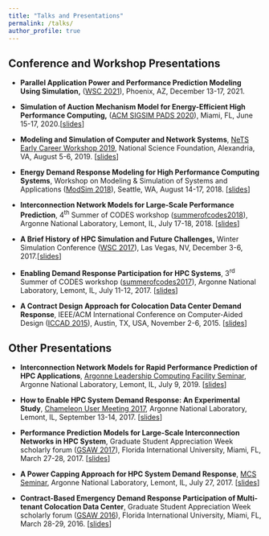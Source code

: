 ```yaml
---
title: "Talks and Presentations"
permalink: /talks/
author_profile: true
---
```


## Conference and Workshop Presentations
* **Parallel Application Power and Performance Prediction Modeling Using Simulation,** ([WSC 2021](https://meetings.informs.org/wordpress/wsc2021/)), Phoenix, AZ, December 13-17, 2021.

* **Simulation of Auction Mechanism Model for Energy-Efficient High Performance Computing,** ([ACM SIGSIM PADS 2020](https://www.acm-sigsim-pads.org/)), Miami, FL, June 15-17, 2020.[[slides](https://kishwarbd.github.io/files/slides/pads20.pdf)]

* **Modeling and Simulation of Computer and Network Systems**, [NeTS Early Career Workshop 2019](https://sites.google.com/view/netsearlycareer2019/home), National Science Foundation, Alexandria, VA, August 5-6, 2019. [[slides](https://kishwarbd.github.io/files/slides/nets19-elevator-pitch.pdf)]

* **Energy Demand Response Modeling for High Performance Computing Systems**, Workshop on Modeling & Simulation of Systems and Applications ([ModSim 2018](https://www.bnl.gov/modsim2018/)), Seattle, WA, August 14-17, 2018. [[slides](https://kishwarbd.github.io/files/slides/modsim18.pdf)]

* **Interconnection Network Models for Large-Scale Performance Prediction**, 4<sup>th</sup> Summer of CODES workshop ([summerofcodes2018](https://press3.mcs.anl.gov/summerofcodes2018/)), Argonne National Laboratory, Lemont, IL, July 17-18, 2018. [[slides](https://kishwarbd.github.io/files/slides/codes18.pdf)]

* **A Brief History of HPC Simulation and Future Challenges,** Winter Simulation Conference ([WSC 2017](http://meetings2.informs.org/wordpress/wsc2017/)), Las Vegas, NV, December 3-6, 2017.[[slides](https://kishwarbd.github.io/files/slides/wsc17.pdf)]

* **Enabling Demand Response Participation for HPC Systems**, 3<sup>rd</sup> Summer of CODES workshop ([summerofcodes2017](https://press3.mcs.anl.gov/summerofcodes2017/)), Argonne National Laboratory, Lemont, IL, July 11-12, 2017. [[slides](https://kishwarbd.github.io/files/slides/codes17.pdf)]

* **A Contract Design Approach for Colocation Data Center Demand Response**, IEEE/ACM International Conference on Computer-Aided Design ([ICCAD 2015](https://iccad.com/)), Austin, TX, USA, November 2-6, 2015. [[slides](https://kishwarbd.github.io/files/slides/iccad15.pdf)]

## Other Presentations

* **Interconnection Network Models for Rapid Performance Prediction of HPC Applications**, [Argonne Leadership Computing Facility Seminar](https://www.alcf.anl.gov/events), Argonne National Laboratory, Lemont, IL, July 9, 2019. [[slides](https://kishwarbd.github.io/files/slides/alcf-seminar19.pdf)]

* **How to Enable HPC System Demand Response: An Experimental Study**, [Chameleon User Meeting 2017](https://press3.mcs.anl.gov/ccusers2017/), Argonne National Laboratory, Lemont, IL, September 13-14, 2017. [[slides](https://kishwarbd.github.io/files/slides/chameleonusermeeting17.pdf)]

* **Performance Prediction Models for Large-Scale Interconnection Networks in HPC System**, Graduate Student Appreciation Week scholarly forum ([GSAW 2017](http://gradschool.fiu.edu/gsaw/)), Florida International University, Miami, FL, March 27-28, 2017. [[slides](https://kishwarbd.github.io/files/slides/gsaw17.pdf)]

* **A Power Capping Approach for HPC System Demand Response**, [MCS Seminar](https://www.alcf.anl.gov/events/power-capping-approach-hpc-system-demand-response), Argonne National Laboratory, Lemont, IL, July 27, 2017. [[slides](https://kishwarbd.github.io/files/slides/anl-seminar17.pdf)]

* **Contract-Based Emergency Demand Response Participation of Multi-tenant Colocation Data Center**, Graduate Student Appreciation Week scholarly forum ([GSAW 2016](http://gradschool.fiu.edu/gsaw/)), Florida International University, Miami, FL, March 28-29, 2016. [[slides](https://kishwarbd.github.io/files/slides/gsaw16.pdf)]




